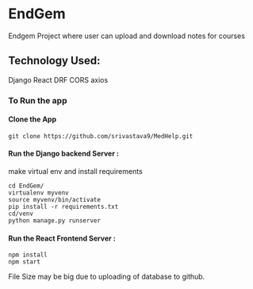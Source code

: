 
# EndGem
Endgem Project where user can upload and download notes for courses

## Technology Used:
Django
React
DRF
CORS
axios
### To Run the app

#### Clone the App
  
    git clone https://github.com/srivastava9/MedHelp.git
  
#### Run the Django backend Server :
make virtual env
and install requirements
```
cd EndGem/
virtualenv myvenv
source myvenv/bin/activate
pip install -r requirements.txt
cd/venv
python manage.py runserver

 ```
 #### Run the React Frontend Server :

```
npm install
npm start

 ```
 
 File Size may be big due to uploading of database to github.
 

